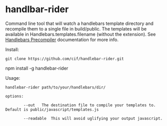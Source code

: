 handlbar-rider
================

Command line tool that will watch a handlebars template directory and recompile them to a single file in build/public. 
The templates will be available in Handlebars.templates.filename (without the extension). See [Handlebars Precompiler](http://handlebarsjs.com/precompilation.html) documentation for more info.

Install:
    
    git clone https://github.com/cif/handlebar-rider.git
npm install -g handlebar-rider

Usage:

    handlebar-rider path/to/your/handlebars/dir/

    options:
			
			--out	The destination file to compile your templates to.  Default is public/javascript/templates.js
			
			--readable  This will avoid uglifying your output javascript.   